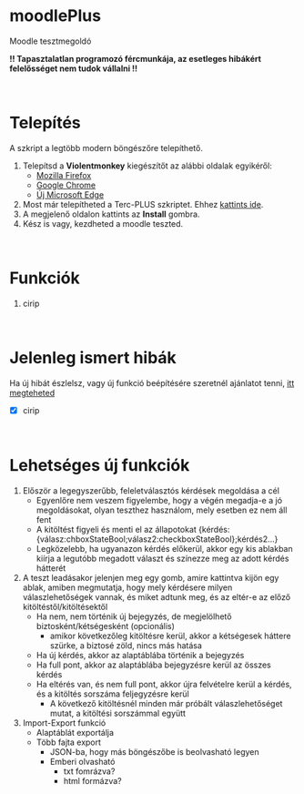 # moodlePlus
Moodle tesztmegoldó

**!! Tapasztalatlan programozó fércmunkája, az esetleges hibákért felelősséget nem tudok vállalni !!**

<br>

# Telepítés

A szkript a legtöbb modern böngészőre telepíthető.<br>

1. Telepítsd a **Violentmonkey** kiegészítőt az alábbi oldalak egyikéről:
    * [Mozilla Firefox](https://addons.mozilla.org/en-US/firefox/addon/violentmonkey/)
    * [Google Chrome](https://chromewebstore.google.com/detail/jinjaccalgkegednnccohejagnlnfdag?hl=hu&utm_source=ext_sidebar)
    * [Új Microsoft Edge](https://microsoftedge.microsoft.com/addons/detail/violentmonkey/eeagobfjdenkkddmbclomhiblgggliao)
1. Most már telepítheted a Terc-PLUS szkriptet. Ehhez [kattints ide](https://github.com/MentalGravis/moodlePlus/releases/latest/download/moodlePlus.user.js).
1. A megjelenő oldalon kattints az **Install** gombra.
1. Kész is vagy, kezdheted a moodle teszted.


<br>

# Funkciók

1. cirip

<br>
<!---
# Képek

**Export All gomb**<br>
<picture>
<img alt="Export All gomb" src="img/terc_plus_export_all_button.png">
</picture>

<br>
--->

# Jelenleg ismert hibák

Ha új hibát észlelsz, vagy új funkció beépítésére szeretnél ajánlatot tenni, [itt megteheted](https://github.com/MentalGravis/moodlePlus/issues)

- [x] cirip
<!---
- [x] [~~Néha a menüsor gombaji furcsán jelennek meg, és a fejlécbe lógnak~~](https://github.com/MentalGravis/Terc-PLUS/issues/2)
- [x] [~~Néha több ajánlat megnyitása utána a címsor helye üresen megmarad, ami a fejléc szétcsúszásához vezet~~](https://github.com/MentalGravis/Terc-PLUS/issues/3)
- [x] [~~(Opcionális) Ajánlat teljes árának pénzneme fekete, míg a sorban a többi mértékegység kék~~](https://github.com/MentalGravis/Terc-PLUS/issues/4)
- [x] [~~Nem látszik a teljes összeg!~~](https://github.com/MentalGravis/Terc-PLUS/issues/17)
--->
<br>

# Lehetséges új funkciók

1. Először a legegyszerűbb, feleletválasztós kérdések megoldása a cél
   - Egyenlőre nem veszem figyelembe, hogy a végén megadja-e a jó megoldásokat, olyan teszthez használom, mely esetben ez nem áll fent
   - A kitöltést figyeli és menti el az állapotokat {kérdés:{válasz:chboxStateBool;válasz2:checkboxStateBool};kérdés2...}
   - Legközelebb, ha ugyanazon kérdés előkerül, akkor egy kis ablakban kiírja a legutóbb megadott választ és színezze meg az adott kérdés hátterét
1. A teszt leadásakor jelenjen meg egy gomb, amire kattintva kijön egy ablak, amiben megmutatja, hogy mely kérdésere milyen válaszlehetőségek vannak, és miket adtunk meg, és az eltér-e az előző kitöltéstől/kitöltésektől
   - Ha nem, nem történik új bejegyzés, de megjelölhető biztosként/kétségesként (opcionális)
     - amikor következőleg kitöltésre kerül, akkor a kétségesek háttere szürke, a biztosé zöld, nincs más hatása
   - Ha új kérdés, akkor az alaptáblába történik a bejegyzés
   - Ha full pont, akkor az alaptáblába bejegyzésre kerül az összes kérdés
   - Ha eltérés van, és nem full pont, akkor újra felvételre kerül a kérdés, és a kitöltés sorszáma feljegyzésre kerül
     - A következő kitöltésnél minden már próbált válaszlehetőséget mutat, a kitöltési sorszámmal együtt 
1. Import-Export funkció
   - Alaptáblát exportálja
   - Több fajta export
     - JSON-ba, hogy más böngészőbe is beolvasható legyen
     - Emberi olvasható
       - txt fomrázva?
       - html formázva?